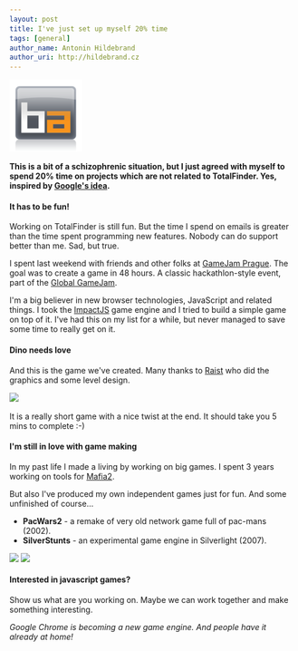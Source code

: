 ```yaml
---
layout: post
title: I've just set up myself 20% time
tags: [general]
author_name: Antonin Hildebrand
author_uri: http://hildebrand.cz
---
```


<img src="/shared/img/icons/binaryage-badge-128.png" class="intro-icon"/>

**This is a bit of a schizophrenic situation, but I just agreed with myself to spend 20% time on projects which are not related to TotalFinder. Yes, inspired by [Google's idea](http://lifehacker.com/5497057/set-up-your-own-google+style-20+percent-time-to-try-new-projects).**

#### It has to be fun!

Working on TotalFinder is still fun. But the time I spend on emails is greater than the time spent programming new features. Nobody can do support better than me. Sad, but true.

I spent last weekend with friends and other folks at [GameJam Prague](http://gamejamprague.org). The goal was to create a game in 48 hours. A classic hackathlon-style event, part of the [Global GameJam](http://globalgamejam.org).

I'm a big believer in new browser technologies, JavaScript and related things. I took the [ImpactJS](http://impactjs.com) game engine and I tried to build a simple game on top of it. I've had this on my list for a while, but never managed to save some time to really get on it.

#### Dino needs love

And this is the game we've created. Many thanks to [Raist](http://raist.cz) who did the graphics and some level design.

<a href="http://dino.binaryage.com"><img src="http://dino.binaryage.com/media/splash1.gif"></a>

It is a really short game with a nice twist at the end. It should take you 5 mins to complete :-)

#### I'm still in love with game making

In my past life I made a living by working on big games. I spent 3 years working on tools for [Mafia2](http://www.mafia2game.com).

But also I've produced my own independent games just for fun. And some unfinished of course...

* **PacWars2** - a remake of very old network game full of pac-mans (2002).
* **SilverStunts** - an experimental game engine in Silverlight (2007).

<a href="http://pw2.hildebrand.cz"><img src="http://pw2.hildebrand.cz/shots100/shot12.gif" width="260"></a>
<a href="http://www.codeproject.com/KB/silverlight/sstunts.aspx"><img src="/images/silverstunts-editor.png" width="324"></a>

#### Interested in javascript games?

Show us what are you working on. Maybe we can work together and make something interesting.

*Google Chrome is becoming a new game engine. And people have it already at home!*
